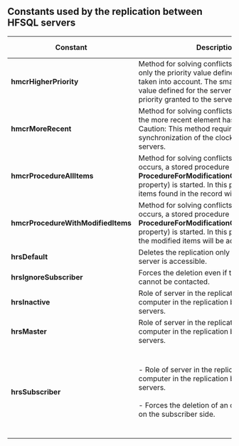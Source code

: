 
## Constants used by the replication between HFSQL servers
			

<a name="NOTE1"></a>
<a name="NOTE1_1"></a>


| Constant | Description | Used by the function |
| --- | --- | --- |
| **hmcrHigherPriority** | Method for solving conflicts: During a conflict, only the priority value defined for the server is taken into account. The smaller the priority value defined for the server is, the higher the priority granted to the server will be. | [hRSConfig](../WDLang4/1000020484.md) variable |
| **hmcrMoreRecent** | Method for solving conflicts: During a conflict, the more recent element has priority.<br>Caution: This method requires a synchronization of the clock on the different servers. | [hRSConfig](../WDLang4/1000020484.md) variable |
| **hmcrProcedureAllItems** | Method for solving conflicts: When a conflict occurs, a stored procedure (defined with the **ProcedureForModificationConflictResolution** property) is started. In this procedure, all the items found in the record will be accessible. | [hRSConfig](../WDLang4/1000020484.md) variable |
| **hmcrProcedureWithModifiedItems** | Method for solving conflicts: When a conflict occurs, a stored procedure (defined with the **ProcedureForModificationConflictResolution** property) is started. In this procedure, only the modified items will be accessible. | [hRSConfig](../WDLang4/1000020484.md) variable |
| **hrsDefault** | Deletes the replication only if the subscriber server is accessible. | [HRSDeleteConfig](../WDLang4/1000020493.md) |
| **hrsIgnoreSubscriber** | Forces the deletion even if the other server cannot be contacted. | [HRSDeleteConfig](../WDLang4/1000020493.md) |
| **hrsInactive** | Role of server in the replication: Inactive computer in the replication between HFSQL servers. | [HRSInfo](../WDLang4/1000020574.md), [HRSInit](../WDLang4/1000020541.md) |
| **hrsMaster** | Role of server in the replication: Master computer in the replication between HFSQL servers. | [HRSInfo](../WDLang4/1000020574.md), [HRSInit](../WDLang4/1000020541.md), [HRSListConfig](../WDLang4/1000020497.md) |
| **hrsSubscriber** | <br><br>- Role of server in the replication: Subscriber computer in the replication between HFSQL servers.<br><br>- Forces the deletion of an orphan replication on the subscriber side.<br><br><br> | <br><br>- [HRSInfo](../WDLang4/1000020574.md), [HRSInit](../WDLang4/1000020541.md), [HRSListConfig](../WDLang4/1000020497.md)<br><br>- [HRSDeleteConfig](../WDLang4/1000020493.md)<br><br><br> |




